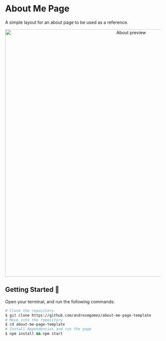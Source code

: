 # About Me Page

A simple layout for an about page to be used as a reference.


<div align="center">
  <img src="https://github.com/andresmgomez/about-me-page-template/blob/main/screenshot/about.gif" alt="About preview" width="800px" />
  <br>
</div>


## Getting Started 🚀

Open your terminal, and run the following commands:
```bash
# Clone the repository
$ git clone https://github.com/andresmgomez/about-me-page-template
# Move into the repository
$ cd about-me-page-template
# Install dependencies and run the page
$ npm install && npm start
```

